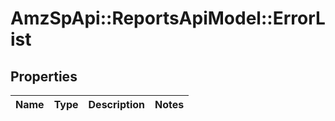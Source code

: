 # AmzSpApi::ReportsApiModel::ErrorList

## Properties
Name | Type | Description | Notes
------------ | ------------- | ------------- | -------------


